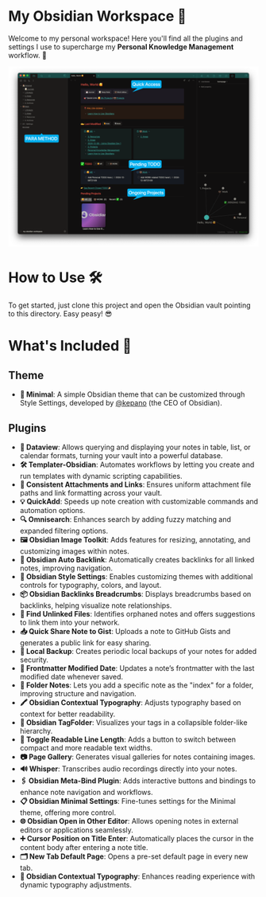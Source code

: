 # My Obsidian Workspace 🚀

Welcome to my personal workspace! Here you'll find all the plugins and settings I use to supercharge my **Personal Knowledge Management** workflow. 💪

![Workspace Demo](./🏠%20Personal/1.%20Projects/Learn%20How%20to%20Use%20Obsidians/attachments/workspace-demo.png)

# How to Use 🛠️

To get started, just clone this project and open the Obsidian vault pointing to this directory. Easy peasy! 😎

# What's Included 🎁
## Theme
- **🎨 Minimal**: A simple Obsidian theme that can be customized through Style Settings, developed by [@kepano](https://stephango.com/about) (the CEO of Obsidian).

## Plugins
- **📄 Dataview**: Allows querying and displaying your notes in table, list, or calendar formats, turning your vault into a powerful database.
- **🛠️ Templater-Obsidian**: Automates workflows by letting you create and run templates with dynamic scripting capabilities.
- **🔄 Consistent Attachments and Links**: Ensures uniform attachment file paths and link formatting across your vault.
- **💡 QuickAdd**: Speeds up note creation with customizable commands and automation options.
- **🔍 Omnisearch**: Enhances search by adding fuzzy matching and expanded filtering options.
- **🖼️ Obsidian Image Toolkit**: Adds features for resizing, annotating, and customizing images within notes.
- **🔗 Obsidian Auto Backlink**: Automatically creates backlinks for all linked notes, improving navigation.
- **🎨 Obsidian Style Settings**: Enables customizing themes with additional controls for typography, colors, and layout.
- **📦 Obsidian Backlinks Breadcrumbs**: Displays breadcrumbs based on backlinks, helping visualize note relationships.
- **🔗 Find Unlinked Files**: Identifies orphaned notes and offers suggestions to link them into your network.
- **📥 Quick Share Note to Gist**: Uploads a note to GitHub Gists and generates a public link for easy sharing.
- **💾 Local Backup**: Creates periodic local backups of your notes for added security.
- **📝 Frontmatter Modified Date**: Updates a note’s frontmatter with the last modified date whenever saved.
- **📓 Folder Notes**: Lets you add a specific note as the "index" for a folder, improving structure and navigation.
- **🖍️ Obsidian Contextual Typography**: Adjusts typography based on context for better readability.
- **📂 Obsidian TagFolder**: Visualizes your tags in a collapsible folder-like hierarchy.
- **🔄 Toggle Readable Line Length**: Adds a button to switch between compact and more readable text widths.
- **📷 Page Gallery**: Generates visual galleries for notes containing images.
- **🔊 Whisper**: Transcribes audio recordings directly into your notes.
- **🖇️ Obsidian Meta-Bind Plugin**: Adds interactive buttons and bindings to enhance note navigation and workflows.
- **📋 Obsidian Minimal Settings**: Fine-tunes settings for the Minimal theme, offering more control.
- **🌐 Obsidian Open in Other Editor**: Allows opening notes in external editors or applications seamlessly.
- **➕ Cursor Position on Title Enter**: Automatically places the cursor in the content body after entering a note title.
- **🗂️ New Tab Default Page**: Opens a pre-set default page in every new tab.
- **📜 Obsidian Contextual Typography**: Enhances reading experience with dynamic typography adjustments.
